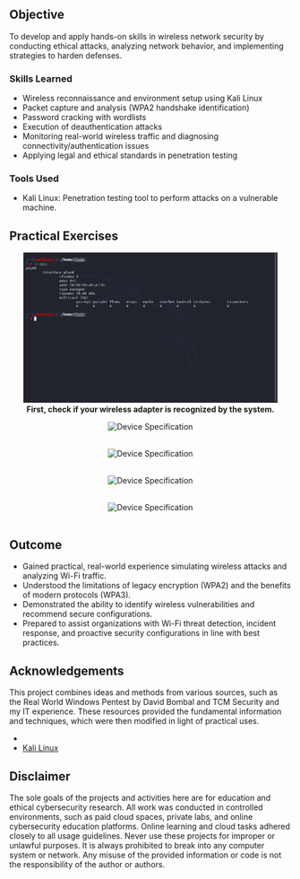 ## Objective
To develop and apply hands-on skills in wireless network security by conducting ethical attacks, analyzing network behavior, and implementing strategies to harden defenses.

### Skills Learned
- Wireless reconnaissance and environment setup using Kali Linux
- Packet capture and analysis (WPA2 handshake identification)
- Password cracking with wordlists  
- Execution of deauthentication attacks
- Monitoring real-world wireless traffic and diagnosing connectivity/authentication issues
- Applying legal and ethical standards in penetration testing

### Tools Used
- Kali Linux: Penetration testing tool to perform attacks on a vulnerable machine.

## Practical Exercises

<p align="center">
<img src="https://github.com/edgonzalesjr/Wireless-Penetration-Testing/blob/main/images/01_CheckWirelessAdapter.png" height="90%" width="90%" alt="Device Specification"/>
<br/>
<b>First, check if your wireless adapter is recognized by the system.</b>
<br/>

<p align="center">
<img src="https://github.com/edgonzalesjr/Wireless-Penetration-Testing/blob/main/images/" height="90%" width="90%" alt="Device Specification"/>
<br/>
<b></b>
<br/>

<p align="center">
<img src="https://github.com/edgonzalesjr/Wireless-Penetration-Testing/blob/main/images/" height="90%" width="90%" alt="Device Specification"/>
<br/>
<b></b>
<br/>

<p align="center">
<img src="https://github.com/edgonzalesjr/Wireless-Penetration-Testing/blob/main/images/" height="90%" width="90%" alt="Device Specification"/>
<br/>
<b></b>
<br/>

<p align="center">
<img src="https://github.com/edgonzalesjr/Wireless-Penetration-Testing/blob/main/images/" height="90%" width="90%" alt="Device Specification"/>
<br/>
<b></b>
<br/>

## Outcome
- Gained practical, real-world experience simulating wireless attacks and analyzing Wi-Fi traffic.
- Understood the limitations of legacy encryption (WPA2) and the benefits of modern protocols (WPA3).
- Demonstrated the ability to identify wireless vulnerabilities and recommend secure configurations.
- Prepared to assist organizations with Wi-Fi threat detection, incident response, and proactive security configurations in line with best practices.

## Acknowledgements
This project combines ideas and methods from various sources, such as the Real World Windows Pentest by David Bombal and TCM Security and my IT experience. These resources provided the fundamental information and techniques, which were then modified in light of practical uses. 
 - []()
 - [Kali Linux](https://www.kali.org/) 

## Disclaimer
The sole goals of the projects and activities here are for education and ethical cybersecurity research. All work was conducted in controlled environments, such as paid cloud spaces, private labs, and online cybersecurity education platforms. Online learning and cloud tasks adhered closely to all usage guidelines. Never use these projects for improper or unlawful purposes. It is always prohibited to break into any computer system or network. Any misuse of the provided information or code is not the responsibility of the author or authors.
